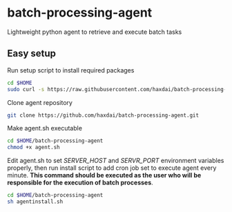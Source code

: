 # batch-processing-agent
Lightweight python agent to retrieve and execute batch tasks

## Easy setup
Run setup script to install required packages
```sh
cd $HOME
sudo curl -s https://raw.githubusercontent.com/haxdai/batch-processing-agent/master/agentsetup.sh | bash -s
```

Clone agent repository
```sh
git clone https://github.com/haxdai/batch-processing-agent.git
```

Make agent.sh executable
```sh
cd $HOME/batch-processing-agent
chmod +x agent.sh
```

Edit agent.sh to set _SERVER_HOST_ and _SERVR_PORT_ environment variables properly, then run install script to add cron job set to execute agent every minute. **This command should be executed as the user who will be responsible for the execution of batch processes**.

```sh
cd $HOME/batch-processing-agent
sh agentinstall.sh
```

